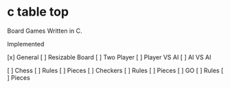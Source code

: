 # c table top

Board Games Written in C.

Implemented

[x] General
  [ ] Resizable Board
  [ ] Two Player
  [ ] Player VS AI
  [ ] AI VS AI

[ ] Chess
  [ ] Rules
  [ ] Pieces
[ ] Checkers
  [ ] Rules
  [ ] Pieces
[ ] GO
  [ ] Rules
  [ ] Pieces
